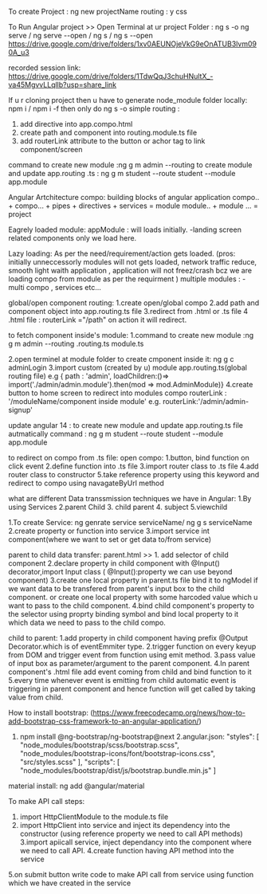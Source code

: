 To create Project : ng new projectName
routing : y
css

To Run Angular project >> Open Terminal at ur project Folder : ng s -o
ng serve / ng serve --open / ng s / ng s --open
https://drive.google.com/drive/folders/1xv0AEUNOjeVkG9eOnATUB3lvm090A_u3

recorded session link:
https://drive.google.com/drive/folders/1TdwQqJ3chuHNultX_-va45MgvvLLqllb?usp=share_link

If u r cloning project then u have to generate node_module folder locally: npm i / npm i -f then only do ng s -o
simple routing :
1. add  <router-outlet></router-outlet> directive into app.compo.html
2. create path and component into routing.module.ts file
3. add routerLink attribute to the button or achor tag to link component/screen

command to create new module :ng g m admin --routing
 to create module and update app.routing .ts :
 ng g m student --route student --module app.module

Angular Artchitecture
 compo: building blocks of angular application
 compo.. + compo... + pipes + directives + services = module
 module.. + module ... = project

 Eagrely loaded module: appModule : will loads initially.
-landing screen related components only we load here.

Lazy loading:  As per the need/requirement/action gets loaded.
(pros: initially unneccessorly modules will not gets loaded,
network traffic reduce, smooth light waith application ,
application will not freez/crash bcz we are loading compo from module as per the requirment )
multiple modules :
-multi compo , services etc...


global/open component routing:
1.create open/global compo
2.add path and component object into app.routing.ts file
3.redirect from .html or .ts file
4 .html file : routerLink ="/path" on action it will redirect.

to fetch component inside's module:
1.command to create new module :ng g m admin --routing
.routing.ts
module.ts

2.open terminel at module folder to create cmponent inside it: ng g c adminLogin
3.import custom (created by u) module app.routing.ts(global routing file) 
e.g { path : 'admin', loadChildren:()=> import('./admin/admin.module').then(mod => mod.AdminModule)}
4.create button to home screen to redirect into modules compo
routerLink : '/moduleName/component inside module' 
e.g. routerLink:'/admin/admin-signup'

update angular 14 :
 to create new module and update app.routing.ts file autmatically command :
 ng g m student --route student --module app.module

to redirect on compo from .ts file:
open compo:
1.button, bind function on click event
2.define function into .ts file
3.import router class to .ts file
4.add router  class to constructor
5.take reference property using this keyword and redirect to compo using navagateByUrl method

what are different Data transsmission techniques we have in Angular:
1.By using Services 2.parent Child 3. child parent 4. subject 5.viewchild

1.To create Service: ng genrate service serviceName/ ng g s serviceName
2.create property or function into service
3.import service int component(where we want to set or get data to/from service)

parent to child data transfer:
parent.html >> 1. add selector of child component 
2.declare property in child component with @Input() decorator,import Input class
( @Input():property we can use beyond component)
3.create one local property in parent.ts file bind it to ngModel if we want data to be transfered from parent's input box to the child component.
or create one local property with some harcoded value which u want to pass to the child component.
4.bind child component's property to the selector using proprty binding symbol and bind local property to it which data we need to pass to the child compo.


child to parent:
1.add property in child component having prefix @Output Decorator.which is of eventEmmiter type.
2.trigger function on every keyup from DOM and trigger event from function using emit method.
3.pass value of input box as parameter/argument to the parent component.
4.In parent component's .html file add event coming from child and bind function to it
5.every time whenever event is emitting from child automatic event is triggering in parent component and hence function will get called by taking value from child.
  

How to install bootstrap:
(https://www.freecodecamp.org/news/how-to-add-bootstrap-css-framework-to-an-angular-application/)

1. npm install @ng-bootstrap/ng-bootstrap@next
2.angular.json:
 "styles": [
  "node_modules/bootstrap/scss/bootstrap.scss",
  "node_modules/bootstrap-icons/font/bootstrap-icons.css",
  "src/styles.scss"
],
"scripts": [
  "node_modules/bootstrap/dist/js/bootstrap.bundle.min.js"
]

material install: ng add @angular/material

To make API call steps:
1. import HttpClientModule to the module.ts file
2. import HttpClient into service and inject its dependency into the constructor
(using reference property we need to call API methods)
3.import apiicall service, inject dependancy into the component where we need to call API.
4.create function having API method into the service

5.on submit button write code to make API call from service using function which we have created in the service